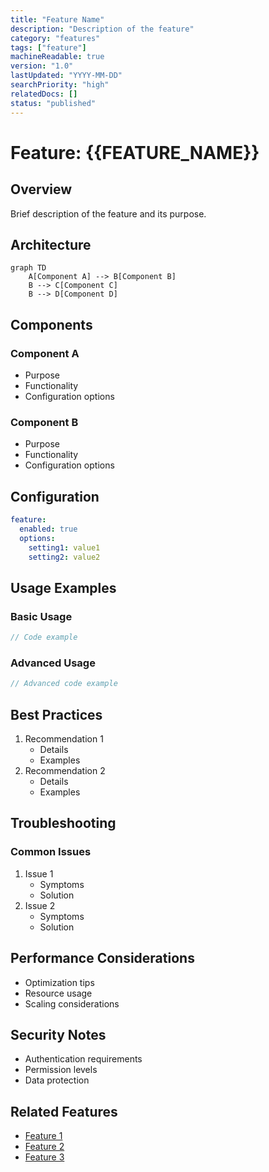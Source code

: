 ```yaml
---
title: "Feature Name"
description: "Description of the feature"
category: "features"
tags: ["feature"]
machineReadable: true
version: "1.0"
lastUpdated: "YYYY-MM-DD"
searchPriority: "high"
relatedDocs: []
status: "published"
---
```


# Feature: {{FEATURE_NAME}}

## Overview

Brief description of the feature and its purpose.

## Architecture

```mermaid
graph TD
    A[Component A] --> B[Component B]
    B --> C[Component C]
    B --> D[Component D]
```

## Components

### Component A
- Purpose
- Functionality
- Configuration options

### Component B
- Purpose
- Functionality
- Configuration options

## Configuration

```yaml
feature:
  enabled: true
  options:
    setting1: value1
    setting2: value2
```

## Usage Examples

### Basic Usage

```javascript
// Code example
```

### Advanced Usage

```javascript
// Advanced code example
```

## Best Practices

1. Recommendation 1
   - Details
   - Examples
2. Recommendation 2
   - Details
   - Examples

## Troubleshooting

### Common Issues

1. Issue 1
   - Symptoms
   - Solution
2. Issue 2
   - Symptoms
   - Solution

## Performance Considerations

- Optimization tips
- Resource usage
- Scaling considerations

## Security Notes

- Authentication requirements
- Permission levels
- Data protection

## Related Features
- [Feature 1](feature1.md)
- [Feature 2](feature2.md)
- [Feature 3](feature3.md)

